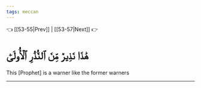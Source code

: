 ```yaml
---
tags: meccan
---
```


👈 [[53-55|Prev]] | [[53-57|Next]] 👉

# هَٰذَا نَذِيرٞ مِّنَ ٱلنُّذُرِ ٱلۡأُولَىٰٓ

This [Prophet] is a warner like the former warners

---

